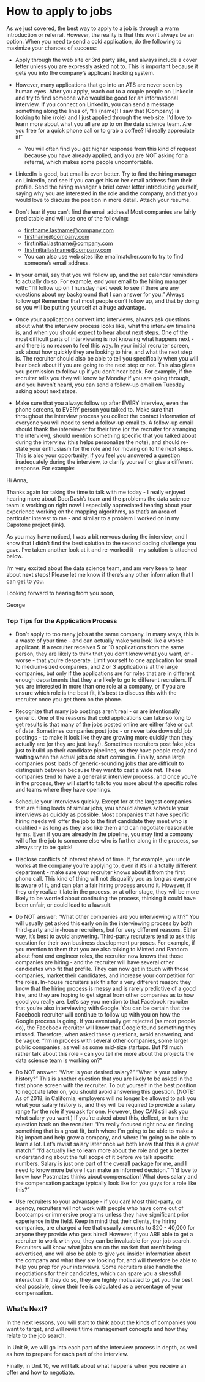 # How to apply to jobs

As we just covered, the best way to apply to a job is through a warm introduction or referral. However, the reality is that this won’t always be an option. When you need to send a cold application, do the following to maximize your chances of success:

* Apply through the web site or 3rd party site, and always include a cover letter unless you are expressly asked not to. This is important because it gets you into the company’s applicant tracking system.

* However, many applications that go into an ATS are never seen by human eyes. After you apply, reach out to a couple people on LinkedIn and try to find someone who would be good for an informational interview. If you connect on LinkedIn, you can send a message something along the lines of, “Hi (name)! I saw that (Company) is looking to hire (role) and I just applied through the web site. I’d love to learn more about what you all are up to on the data science team. Are you free for a quick phone call or to grab a coffee? I’d really appreciate it!”
  * You will often find you get higher response from this kind of request because you have already applied, and you are NOT asking for a referral, which makes some people uncomfortable.

* LinkedIn is good, but email is even better. Try to find the hiring manager on LinkedIn, and see if you can get his or her email address from their profile. Send the hiring manager a brief cover letter introducing yourself, saying why you are interested in the role and the company, and that you would love to discuss the position in more detail. Attach your resume.

* Don’t fear if you can’t find the email address! Most companies are fairly predictable and will use one of the following:
  * firstname.lastname@company.com
  * firstname@company.com
  * firstinitial.lastname@company.com
  * firstinitiallastname@company.com
  * You can also use web sites like emailmatcher.com to try to find someone’s email address.

* In your email, say that you will follow up, and the set calendar reminders to actually do so. For example, end your email to the hiring manager with: “I’ll follow up on Thursday next week to see if there are any questions about my background that I can answer for you.” Always follow up! Remember that most people don’t follow up, and that by doing so you will be putting yourself at a huge advantage. 

* Once your applications convert into interviews, always ask questions about what the interview process looks like, what the interview timeline is, and when you should expect to hear about next steps. One of the most difficult parts of interviewing is not knowing what happens next - and there is no reason to feel this way. In your initial recruiter screen, ask about how quickly they are looking to hire, and what the next step is. The recruiter should also be able to tell you specifically when you will hear back about if you are going to the next step or not. This also gives you permission to follow up if you don’t hear back. For example, if the recruiter tells you they will know by Monday if you are going through, and you haven’t heard, you can send a follow-up email on Tuesday asking about next steps.

* Make sure that you always follow up after EVERY interview, even the phone screens, to EVERY person you talked to. Make sure that throughout the interview process you collect the contact information of everyone you will need to send a follow-up email to. A follow-up email should thank the interviewer for their time (or the recruiter for arranging the interview), should mention something specific that you talked about during the interview (this helps personalize the note), and should re-state your enthusiasm for the role and for moving on to the next steps. This is also your opportunity, if you feel you answered a question inadequately during the interview, to clarify yourself or give a different response. For example:

Hi Anna,

Thanks again for taking the time to talk with me today - I really enjoyed hearing more about DoorDash’s team and the problems the data science team is working on right now! I especially appreciated hearing about your experience working on the mapping algorithms, as that’s an area of particular interest to me - and similar to a problem I worked on in my Capstone project (link). 

As you may have noticed, I was a bit nervous during the interview, and I know that I didn’t find the best solution to the second coding challenge you gave. I’ve taken another look at it and re-worked it - my solution is attached below. 

I’m very excited about the data science team, and am very keen to hear about next steps! Please let me know if there’s any other information that I can get to you.

Looking forward to hearing from you soon,

George


### Top Tips for the Application Process

* Don’t apply to too many jobs at the same company. In many ways, this is a waste of your time - and can actually make you look like a worse applicant. If a recruiter receives 5 or 10 applications from the same person, they are likely to think that you don’t know what you want, or - worse - that you’re desperate. Limit yourself to one application for small to medium-sized companies, and 2 or 3 applications at the large companies, but only if the applications are for roles that are in different enough departments that they are likely to go to different recruiters. If you are interested in more than one role at a company, or if you are unsure which role is the best fit, it’s best to discuss this with the recruiter once you get them on the phone.

* Recognize that many job postings aren’t real - or are intentionally generic. One of the reasons that cold applications can take so long to get results is that many of the jobs posted online are either fake or out of date. Sometimes companies post jobs - or never take down old job postings - to make it look like they are growing more quickly than they actually are (or they are just lazy!). Sometimes recruiters post fake jobs just to build up their candidate pipelines, so they have people ready and waiting when the actual jobs do start coming in. Finally, some large companies post loads of generic-sounding jobs that are difficult to distinguish between because they want to cast a wide net. These companies tend to have a generalist interview process, and once you’re in the process, they will start to talk to you more about the specific roles and teams where they have openings. 

* Schedule your interviews quickly. Except for at the largest companies that are filling loads of similar jobs, you should always schedule your interviews as quickly as possible. Most companies that have specific hiring needs will offer the job to the first candidate they meet who is qualified - as long as they also like them and can negotiate reasonable terms. Even if you are already in the pipeline, you may find a company will offer the job to someone else who is further along in the process, so always try to be quick!

* Disclose conflicts of interest ahead of time. If, for example, you uncle works at the company you’re applying to, even if it’s in a totally different department - make sure your recruiter knows about it from the first phone call. This kind of thing will not disqualify you as long as everyone is aware of it, and can plan a fair hiring process around it. However, if they only realize it late in the process, or at offer stage, they will be more likely to be worried about continuing the process, thinking it could have been unfair, or could lead to a lawsuit.

* Do NOT answer: “What other companies are you interviewing with?” You will usually get asked this early on in the interviewing process by both third-party and in-house recruiters, but for very different reasons. Either way, it’s best to avoid answering. Third-party recruiters tend to ask this question for their own business development purposes. For example, if you mention to them that you are also talking to Minted and Pandora about front end engineer roles, the recruiter now knows that those companies are hiring - and the recruiter will have several other candidates who fit that profile. They can now get in touch with those companies, market their candidates, and increase your competition for the roles. In-house recruiters ask this for a very different reason: they know that the hiring process is messy and is rarely predictive of a good hire, and they are hoping to get signal from other companies as to how good you really are. Let’s say you mention to that Facebook recruiter that you’re also interviewing with Google. You can be certain that the Facebook recruiter will continue to follow up with you on how the Google process is going. If you eventually get rejected (as most people do), the Facebook recruiter will know that Google found something they missed. Therefore, when asked these questions, avoid answering, and be vague: “I’m in process with several other companies, some larger public companies, as well as some mid-size startups. But I’d much rather talk about this role - can you tell me more about the projects the data science team is working on?”

* Do NOT answer: “What is your desired salary?” “What is your salary history?” This is another question that you are likely to be asked in the first phone screen with the recruiter. To put yourself in the best position to negotiate later on, you should avoid answering this question. (NOTE: As of 2018, in California, employers will no longer be allowed to ask you what your salary history is, and they will be required to provide a salary range for the role if you ask for one. However, they CAN still ask you what salary you want.) If you’re asked about this, deflect, or turn the question back on the recruiter: “I’m really focused right now on finding something that is a great fit, both where I’m going to be able to make a big impact and help grow a company, and where I’m going to be able to learn a lot. Let’s revisit salary later once we both know that this is a great match.” “I’d actually like to learn more about the role and get a better understanding about the full scope of it before we talk specific numbers. Salary is just one part of the overall package for me, and I need to know more before I can make an informed decision.” “I’d love to know how Postmates thinks about compensation! What does salary and the compensation package typically look like for you guys for a role like this?”

* Use recruiters to your advantage - if you can! Most third-party, or agency, recruiters will not work with people who have come out of bootcamps or immersive programs unless they have significant prior experience in the field. Keep in mind that their clients, the hiring companies, are charged a fee that usually amounts to $20 - 40,000 for anyone they provide who gets hired! However, if you ARE able to get a recruiter to work with you, they can be invaluable for your job search. Recruiters will know what jobs are on the market that aren’t being advertised, and will also be able to give you insider information about the company and what they are looking for, and will therefore be able to help you prep for your interviews. Some recruiters also handle the negotiations for their candidates, which can spare you a stressful interaction. If they do so, they are highly motivated to get you the best deal possible, since their fee is calculated as a percentage of your compensation.


### What’s Next? 

In the next lessons, you will start to think about the kinds of companies you want to target, and will revisit time management concepts and how they relate to the job search. 

In Unit 9, we will go into each part of the interview process in depth, as well as how to prepare for each part of the interview. 

Finally, in Unit 10, we will talk about what happens when you receive an offer and how to negotiate. 
